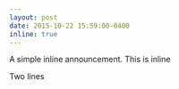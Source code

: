 ```yaml
---
layout: post
date: 2015-10-22 15:59:00-0400
inline: true
---
```


A simple inline announcement.
This is inline

Two lines
